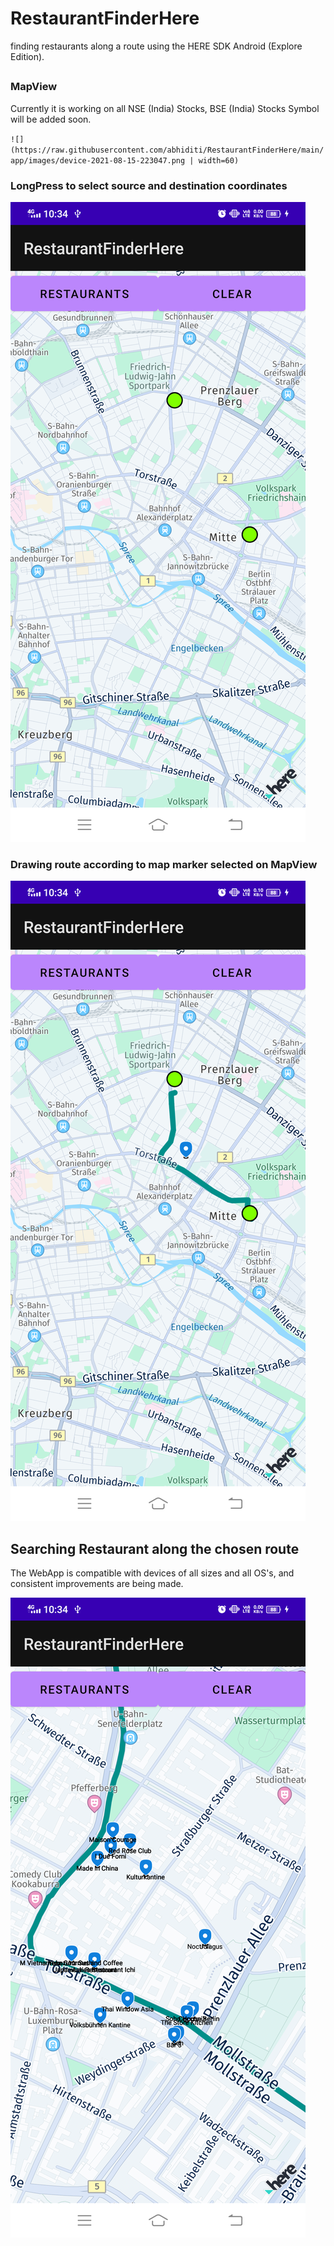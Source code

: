 # RestaurantFinderHere
 finding restaurants along a route using the HERE SDK Android (Explore Edition).
## 

### MapView
Currently it is working on all NSE (India) Stocks, BSE (India) Stocks Symbol will be added soon.

`![](https://raw.githubusercontent.com/abhiditi/RestaurantFinderHere/main/app/images/device-2021-08-15-223047.png | width=60)`

### LongPress to select source and destination coordinates
![](https://raw.githubusercontent.com/abhiditi/RestaurantFinderHere/main/app/images/device-2021-08-15-223112.png)

### Drawing route according to map marker selected on MapView 
![](https://raw.githubusercontent.com/abhiditi/RestaurantFinderHere/main/app/images/device-2021-08-15-223129.png)

## Searching Restaurant along the chosen route
The WebApp is compatible with devices of all sizes and all OS's, and consistent improvements are being made.

![](https://raw.githubusercontent.com/abhiditi/RestaurantFinderHere/main/app/images/device-2021-08-15-223148.png)
